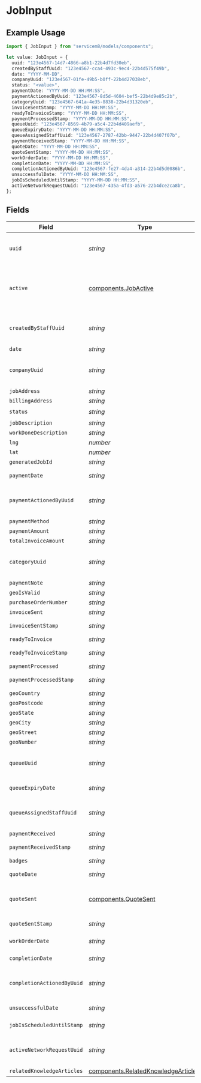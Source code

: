# JobInput

## Example Usage

```typescript
import { JobInput } from "servicem8/models/components";

let value: JobInput = {
  uuid: "123e4567-14d7-4866-a8b1-22b4d7fd30eb",
  createdByStaffUuid: "123e4567-cca4-493c-9ec4-22b4d575f49b",
  date: "YYYY-MM-DD",
  companyUuid: "123e4567-01fe-49b5-b0ff-22b4d27038eb",
  status: "<value>",
  paymentDate: "YYYY-MM-DD HH:MM:SS",
  paymentActionedByUuid: "123e4567-8d5d-4604-bef5-22b4d9e85c2b",
  categoryUuid: "123e4567-641a-4e35-8838-22b4d31320eb",
  invoiceSentStamp: "YYYY-MM-DD HH:MM:SS",
  readyToInvoiceStamp: "YYYY-MM-DD HH:MM:SS",
  paymentProcessedStamp: "YYYY-MM-DD HH:MM:SS",
  queueUuid: "123e4567-8569-4b79-a5c4-22b4d409aefb",
  queueExpiryDate: "YYYY-MM-DD HH:MM:SS",
  queueAssignedStaffUuid: "123e4567-2787-42bb-9447-22b4d407f07b",
  paymentReceivedStamp: "YYYY-MM-DD HH:MM:SS",
  quoteDate: "YYYY-MM-DD HH:MM:SS",
  quoteSentStamp: "YYYY-MM-DD HH:MM:SS",
  workOrderDate: "YYYY-MM-DD HH:MM:SS",
  completionDate: "YYYY-MM-DD HH:MM:SS",
  completionActionedByUuid: "123e4567-fe27-4da4-a314-22b4d5d0086b",
  unsuccessfulDate: "YYYY-MM-DD HH:MM:SS",
  jobIsScheduledUntilStamp: "YYYY-MM-DD HH:MM:SS",
  activeNetworkRequestUuid: "123e4567-435a-4fd3-a576-22b4dce2ca8b",
};
```

## Fields

| Field                                                                                      | Type                                                                                       | Required                                                                                   | Description                                                                                | Example                                                                                    |
| ------------------------------------------------------------------------------------------ | ------------------------------------------------------------------------------------------ | ------------------------------------------------------------------------------------------ | ------------------------------------------------------------------------------------------ | ------------------------------------------------------------------------------------------ |
| `uuid`                                                                                     | *string*                                                                                   | :heavy_minus_sign:                                                                         | Record UUID key                                                                            | 123e4567-14d7-4866-a8b1-22b4d7fd30eb                                                       |
| `active`                                                                                   | [components.JobActive](../../models/components/jobactive.md)                               | :heavy_minus_sign:                                                                         | Record active/deleted flag. <br/><br/>Valid values are [0,1]                               |                                                                                            |
| `createdByStaffUuid`                                                                       | *string*                                                                                   | :heavy_minus_sign:                                                                         | N/A                                                                                        | 123e4567-cca4-493c-9ec4-22b4d575f49b                                                       |
| `date`                                                                                     | *string*                                                                                   | :heavy_minus_sign:                                                                         | N/A                                                                                        | YYYY-MM-DD                                                                                 |
| `companyUuid`                                                                              | *string*                                                                                   | :heavy_minus_sign:                                                                         | N/A                                                                                        | 123e4567-01fe-49b5-b0ff-22b4d27038eb                                                       |
| `jobAddress`                                                                               | *string*                                                                                   | :heavy_minus_sign:                                                                         | N/A                                                                                        |                                                                                            |
| `billingAddress`                                                                           | *string*                                                                                   | :heavy_minus_sign:                                                                         | N/A                                                                                        |                                                                                            |
| `status`                                                                                   | *string*                                                                                   | :heavy_check_mark:                                                                         | N/A                                                                                        |                                                                                            |
| `jobDescription`                                                                           | *string*                                                                                   | :heavy_minus_sign:                                                                         | N/A                                                                                        |                                                                                            |
| `workDoneDescription`                                                                      | *string*                                                                                   | :heavy_minus_sign:                                                                         | Email Address                                                                              |                                                                                            |
| `lng`                                                                                      | *number*                                                                                   | :heavy_minus_sign:                                                                         | N/A                                                                                        |                                                                                            |
| `lat`                                                                                      | *number*                                                                                   | :heavy_minus_sign:                                                                         | N/A                                                                                        |                                                                                            |
| `generatedJobId`                                                                           | *string*                                                                                   | :heavy_minus_sign:                                                                         | (Read-only)                                                                                |                                                                                            |
| `paymentDate`                                                                              | *string*                                                                                   | :heavy_minus_sign:                                                                         | N/A                                                                                        | YYYY-MM-DD HH:MM:SS                                                                        |
| `paymentActionedByUuid`                                                                    | *string*                                                                                   | :heavy_minus_sign:                                                                         | N/A                                                                                        | 123e4567-8d5d-4604-bef5-22b4d9e85c2b                                                       |
| `paymentMethod`                                                                            | *string*                                                                                   | :heavy_minus_sign:                                                                         | N/A                                                                                        |                                                                                            |
| `paymentAmount`                                                                            | *string*                                                                                   | :heavy_minus_sign:                                                                         | N/A                                                                                        |                                                                                            |
| `totalInvoiceAmount`                                                                       | *string*                                                                                   | :heavy_minus_sign:                                                                         | N/A                                                                                        |                                                                                            |
| `categoryUuid`                                                                             | *string*                                                                                   | :heavy_minus_sign:                                                                         | N/A                                                                                        | 123e4567-641a-4e35-8838-22b4d31320eb                                                       |
| `paymentNote`                                                                              | *string*                                                                                   | :heavy_minus_sign:                                                                         | N/A                                                                                        |                                                                                            |
| `geoIsValid`                                                                               | *string*                                                                                   | :heavy_minus_sign:                                                                         | N/A                                                                                        |                                                                                            |
| `purchaseOrderNumber`                                                                      | *string*                                                                                   | :heavy_minus_sign:                                                                         | N/A                                                                                        |                                                                                            |
| `invoiceSent`                                                                              | *string*                                                                                   | :heavy_minus_sign:                                                                         | N/A                                                                                        |                                                                                            |
| `invoiceSentStamp`                                                                         | *string*                                                                                   | :heavy_minus_sign:                                                                         | N/A                                                                                        | YYYY-MM-DD HH:MM:SS                                                                        |
| `readyToInvoice`                                                                           | *string*                                                                                   | :heavy_minus_sign:                                                                         | N/A                                                                                        |                                                                                            |
| `readyToInvoiceStamp`                                                                      | *string*                                                                                   | :heavy_minus_sign:                                                                         | N/A                                                                                        | YYYY-MM-DD HH:MM:SS                                                                        |
| `paymentProcessed`                                                                         | *string*                                                                                   | :heavy_minus_sign:                                                                         | N/A                                                                                        |                                                                                            |
| `paymentProcessedStamp`                                                                    | *string*                                                                                   | :heavy_minus_sign:                                                                         | N/A                                                                                        | YYYY-MM-DD HH:MM:SS                                                                        |
| `geoCountry`                                                                               | *string*                                                                                   | :heavy_minus_sign:                                                                         | N/A                                                                                        |                                                                                            |
| `geoPostcode`                                                                              | *string*                                                                                   | :heavy_minus_sign:                                                                         | N/A                                                                                        |                                                                                            |
| `geoState`                                                                                 | *string*                                                                                   | :heavy_minus_sign:                                                                         | N/A                                                                                        |                                                                                            |
| `geoCity`                                                                                  | *string*                                                                                   | :heavy_minus_sign:                                                                         | N/A                                                                                        |                                                                                            |
| `geoStreet`                                                                                | *string*                                                                                   | :heavy_minus_sign:                                                                         | N/A                                                                                        |                                                                                            |
| `geoNumber`                                                                                | *string*                                                                                   | :heavy_minus_sign:                                                                         | N/A                                                                                        |                                                                                            |
| `queueUuid`                                                                                | *string*                                                                                   | :heavy_minus_sign:                                                                         | N/A                                                                                        | 123e4567-8569-4b79-a5c4-22b4d409aefb                                                       |
| `queueExpiryDate`                                                                          | *string*                                                                                   | :heavy_minus_sign:                                                                         | N/A                                                                                        | YYYY-MM-DD HH:MM:SS                                                                        |
| `queueAssignedStaffUuid`                                                                   | *string*                                                                                   | :heavy_minus_sign:                                                                         | N/A                                                                                        | 123e4567-2787-42bb-9447-22b4d407f07b                                                       |
| `paymentReceived`                                                                          | *string*                                                                                   | :heavy_minus_sign:                                                                         | N/A                                                                                        |                                                                                            |
| `paymentReceivedStamp`                                                                     | *string*                                                                                   | :heavy_minus_sign:                                                                         | N/A                                                                                        | YYYY-MM-DD HH:MM:SS                                                                        |
| `badges`                                                                                   | *string*                                                                                   | :heavy_minus_sign:                                                                         | N/A                                                                                        |                                                                                            |
| `quoteDate`                                                                                | *string*                                                                                   | :heavy_minus_sign:                                                                         | N/A                                                                                        | YYYY-MM-DD HH:MM:SS                                                                        |
| `quoteSent`                                                                                | [components.QuoteSent](../../models/components/quotesent.md)                               | :heavy_minus_sign:                                                                         | (Read-only). <br/><br/>Valid values are [0,1]                                              |                                                                                            |
| `quoteSentStamp`                                                                           | *string*                                                                                   | :heavy_minus_sign:                                                                         | (Read-only)                                                                                | YYYY-MM-DD HH:MM:SS                                                                        |
| `workOrderDate`                                                                            | *string*                                                                                   | :heavy_minus_sign:                                                                         | N/A                                                                                        | YYYY-MM-DD HH:MM:SS                                                                        |
| `completionDate`                                                                           | *string*                                                                                   | :heavy_minus_sign:                                                                         | N/A                                                                                        | YYYY-MM-DD HH:MM:SS                                                                        |
| `completionActionedByUuid`                                                                 | *string*                                                                                   | :heavy_minus_sign:                                                                         | N/A                                                                                        | 123e4567-fe27-4da4-a314-22b4d5d0086b                                                       |
| `unsuccessfulDate`                                                                         | *string*                                                                                   | :heavy_minus_sign:                                                                         | N/A                                                                                        | YYYY-MM-DD HH:MM:SS                                                                        |
| `jobIsScheduledUntilStamp`                                                                 | *string*                                                                                   | :heavy_minus_sign:                                                                         | N/A                                                                                        | YYYY-MM-DD HH:MM:SS                                                                        |
| `activeNetworkRequestUuid`                                                                 | *string*                                                                                   | :heavy_minus_sign:                                                                         | N/A                                                                                        | 123e4567-435a-4fd3-a576-22b4dce2ca8b                                                       |
| `relatedKnowledgeArticles`                                                                 | [components.RelatedKnowledgeArticle](../../models/components/relatedknowledgearticle.md)[] | :heavy_minus_sign:                                                                         | N/A                                                                                        |                                                                                            |